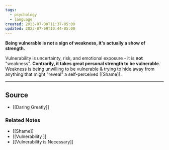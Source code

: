 ```yaml
---
tags:
  - psychology
  - language
created: 2023-07-08T11:37-05:00
updated: 2023-07-09T10:44-05:00
---
```

**Being vulnerable is not a sign of weakness, it's actually a show of strength.**

Vulnerability is uncertainty, risk, and emotional exposure - it is **not** "weakness". **Contrarily, it takes great personal strength to be vulnerable**. Weakness is being unwilling to be vulnerable & trying to hide away from anything that might "reveal" a self-perceived [[Shame]].

---

## Source
- [[Daring Greatly]]

### Related Notes
- [[Shame]] 
- [[Vulnerability ]] 
- [[Vulnerability is Necessary]]